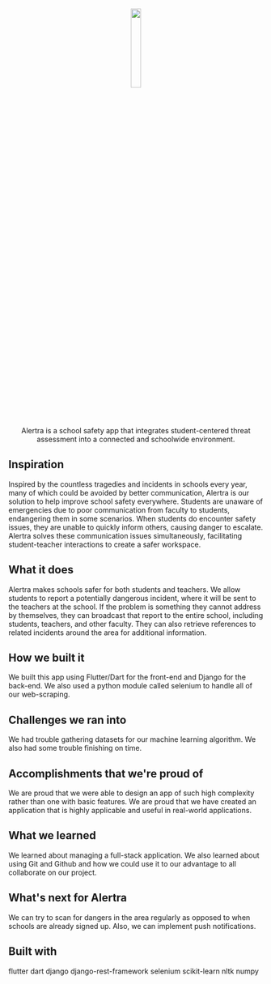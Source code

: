 <br />

<p align="middle">
    <img src="https://github.com/antz22/Alertra/blob/master/assets/logo_full.svg" width="20%" style="margin:0; padding: 0">
</p>

<br />

<p align="middle">
  Alertra is a school safety app that integrates student-centered threat assessment into a connected and schoolwide environment.
</p>

## Inspiration
Inspired by the countless tragedies and incidents in schools every year, many of which could be avoided by better communication, Alertra is our solution to help improve school safety everywhere. Students are unaware of emergencies due to poor communication from faculty to students, endangering them in some scenarios. When students do encounter safety issues, they are unable to quickly inform others, causing danger to escalate. Alertra solves these communication issues simultaneously, facilitating student-teacher interactions to create a safer workspace.

## What it does
Alertra makes schools safer for both students and teachers. We allow students to report a potentially dangerous incident, where it will be sent to the teachers at the school. If the problem is something they cannot address by themselves, they can broadcast that report to the entire school, including students, teachers, and other faculty. They can also retrieve references to related incidents around the area for additional information.

## How we built it
We built this app using Flutter/Dart for the front-end and Django for the back-end. We also used a python module called selenium to handle all of our web-scraping.

## Challenges we ran into
We had trouble gathering datasets for our machine learning algorithm. We also had some trouble finishing on time.

## Accomplishments that we're proud of
We are proud that we were able to design an app of such high complexity rather than one with basic features. We are proud that we have created an application that is highly applicable and useful in real-world applications.

## What we learned
We learned about managing a full-stack application. We also learned about using Git and Github and how we could use it to our advantage to all collaborate on our project.

## What's next for Alertra
We can try to scan for dangers in the area regularly as opposed to when schools are already signed up. Also, we can implement push notifications.

## Built with
  flutter
  dart
  django
  django-rest-framework
  selenium
  scikit-learn
  nltk
  numpy
